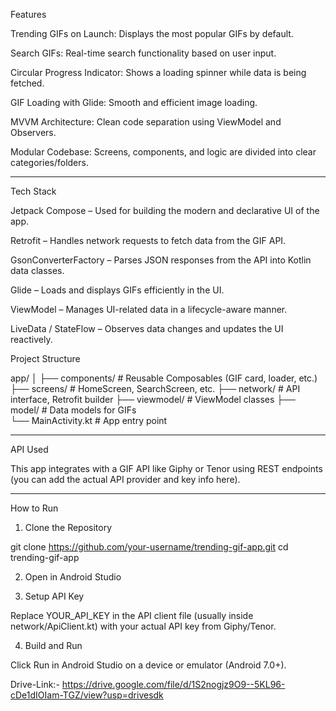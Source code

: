 Features

Trending GIFs on Launch: Displays the most popular GIFs by default.

Search GIFs: Real-time search functionality based on user input.

Circular Progress Indicator: Shows a loading spinner while data is being fetched.

GIF Loading with Glide: Smooth and efficient image loading.

MVVM Architecture: Clean code separation using ViewModel and Observers.

Modular Codebase: Screens, components, and logic are divided into clear categories/folders.



---

Tech Stack

Jetpack Compose – Used for building the modern and declarative UI of the app.

Retrofit – Handles network requests to fetch data from the GIF API.

GsonConverterFactory – Parses JSON responses from the API into Kotlin data classes.

Glide – Loads and displays GIFs efficiently in the UI.

ViewModel – Manages UI-related data in a lifecycle-aware manner.

LiveData / StateFlow – Observes data changes and updates the UI reactively.

Project Structure

app/
│
├── components/         # Reusable Composables (GIF card, loader, etc.)
├── screens/            # HomeScreen, SearchScreen, etc.
├── network/            # API interface, Retrofit builder
├── viewmodel/          # ViewModel classes
├── model/              # Data models for GIFs           
└── MainActivity.kt     # App entry point


---

API Used

This app integrates with a GIF API like Giphy or Tenor using REST endpoints (you can add the actual API provider and key info here).


---

How to Run

1. Clone the Repository

git clone https://github.com/your-username/trending-gif-app.git
cd trending-gif-app


2. Open in Android Studio


3. Setup API Key

Replace YOUR_API_KEY in the API client file (usually inside network/ApiClient.kt) with your actual API key from Giphy/Tenor.



4. Build and Run

Click Run in Android Studio on a device or emulator (Android 7.0+).

Drive-Link:- https://drive.google.com/file/d/1S2nogjz9O9--5KL96-cDe1dIOIam-TGZ/view?usp=drivesdk
